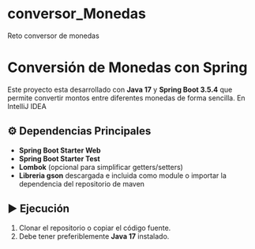 # conversor_Monedas
Reto conversor de monedas
# Conversión de Monedas con Spring

Este proyecto esta desarrollado con **Java 17** y **Spring Boot 3.5.4** que permite convertir montos entre diferentes monedas de forma sencilla.
En IntelliJ IDEA 

## ⚙️ Dependencias Principales
- **Spring Boot Starter Web**
- **Spring Boot Starter Test**
- **Lombok** (opcional para simplificar getters/setters)
- **Libreria gson** descargada e incluida como module o importar la dependencia del repositorio de maven

## ▶️ Ejecución
1. Clonar el repositorio o copiar el código fuente.
2. Debe tener preferiblemente **Java 17** instalado.


